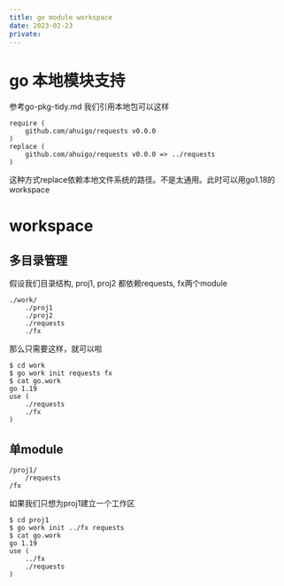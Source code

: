 ```yaml
---
title: go module workspace
date: 2023-02-23
private: 
---
```

# go 本地模块支持
参考go-pkg-tidy.md 我们引用本地包可以这样

    require (
        github.com/ahuigo/requests v0.0.0
    )
    replace (
        github.com/ahuigo/requests v0.0.0 => ../requests
    )

这种方式replace依赖本地文件系统的路径。不是太通用。此时可以用go1.18的workspace
# workspace
## 多目录管理
假设我们目录结构, proj1, proj2 都依赖requests, fx两个module

    ./work/
        ./proj1
        ./proj2
        ./requests
        ./fx

那么只需要这样，就可以啦

    $ cd work 
    $ go work init requests fx
    $ cat go.work
    go 1.19
    use (
        ./requests
        ./fx
    )


## 单module
    /proj1/
        /requests
    /fx

如果我们只想为proj1建立一个工作区

    $ cd proj1
    $ go work init ../fx requests
    $ cat go.work
    go 1.19
    use (
        ../fx
        ./requests
    )

